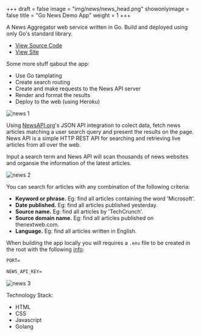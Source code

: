 +++
draft = false
image = "img/news/news_head.png"
showonlyimage = false
title = "Go News Demo App"
weight = 1
+++

A News Aggregator web service written in Go. Build and deployed using only Go's standard library.

<!--more-->

- [View Source Code](https://github.com/andybyers21/go_news_app_demo)
- [View Site](https://go-news-app-demo.herokuapp.com/)

Some more stuff qabout the app:

- Use Go tamplating
- Create search routing
- Create and make requests to the News API server
- Render and format the results
- Deploy to the web (using Heroku)

![news 1](/img/news/news_1.png)

Using [NewsAPI.org](https://newsapi.org/)'s JSON API integration to colect data,
fetch news articles matching a user search query
and present the results on the page. News API is a simple HTTP REST
API for searching and retrieving live articles from all over the web.

Input a search term and News API will scan thousands of news websites and
organsie the information of the latest articles.

![news 2](/img/news/news_2.png)

You can search for articles with any combination of the following criteria:

- **Keyword or phrase.** Eg: find all articles containing the word 'Microsoft'.
- **Date published.** Eg: find all articles published yesterday.
- **Source name.** Eg: find all articles by 'TechCrunch'.
- **Source domain name.** Eg: find all articles published on thenextweb.com.
- **Language.** Eg: find all articles written in English.

When building the app locally you will requires a `.env` file to be created in
the root with the following [info](info.md):

```txt
PORT=

NEWS_API_KEY=
```

![news 3](/img/news/news_3.png)

Technology Stack:

- HTML
- CSS
- Javascript
- Golang

